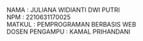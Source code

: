 NAMA : JULIANA WIDIANTI DWI PUTRI <br>
NPM : 2210631170025 <br>
MATKUL : PEMPROGRAMAN BERBASIS WEB <br>
DOSEN PENGAMPU : KAMAL PRIHANDANI
